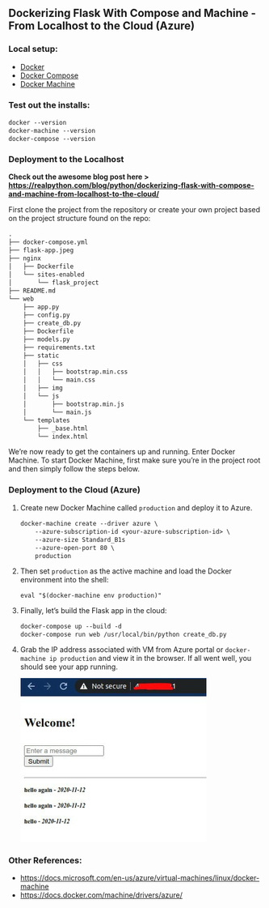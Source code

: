## Dockerizing Flask With Compose and Machine - From Localhost to the Cloud (Azure)


### Local setup:
- [Docker](https://docs.docker.com/get-docker/)
- [Docker Compose](https://docs.docker.com/compose/install/)
- [Docker Machine](https://docs.docker.com/machine/install-machine/)

### Test out the installs:
```
docker --version
docker-machine --version
docker-compose --version
```
### Deployment to the Localhost

**Check out the awesome blog post here > https://realpython.com/blog/python/dockerizing-flask-with-compose-and-machine-from-localhost-to-the-cloud/**

First clone the project from the repository or create your own project based on the project structure found on the repo:
```
.
├── docker-compose.yml
├── flask-app.jpeg
├── nginx
│   ├── Dockerfile
│   └── sites-enabled
│       └── flask_project
├── README.md
└── web
    ├── app.py
    ├── config.py
    ├── create_db.py
    ├── Dockerfile
    ├── models.py
    ├── requirements.txt
    ├── static
    │   ├── css
    │   │   ├── bootstrap.min.css
    │   │   └── main.css
    │   ├── img
    │   └── js
    │       ├── bootstrap.min.js
    │       └── main.js
    └── templates
        ├── _base.html
        └── index.html
```

We’re now ready to get the containers up and running. Enter Docker Machine.
To start Docker Machine, first make sure you’re in the project root and then simply follow the steps below.

### Deployment to the Cloud (Azure)

1. Create new Docker Machine called `production` and deploy it to Azure.
    ```
    docker-machine create --driver azure \
        --azure-subscription-id <your-azure-subscription-id> \
        --azure-size Standard_B1s 
        --azure-open-port 80 \
        production
    ```

2. Then set `production` as the active machine and load the Docker environment into the shell:
    ```
    eval "$(docker-machine env production)"
    ```

3. Finally, let’s build the Flask app in the cloud:
    ```
    docker-compose up --build -d
    docker-compose run web /usr/local/bin/python create_db.py
    ```

4. Grab the IP address associated with VM from Azure portal or `docker-machine ip production` and view it in the browser. If all went well, you should see your app running.

    ![Screenshot](flask-app.jpeg)

### Other References:

* <https://docs.microsoft.com/en-us/azure/virtual-machines/linux/docker-machine>
* <https://docs.docker.com/machine/drivers/azure/>